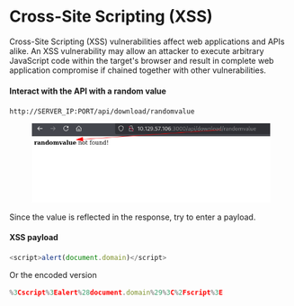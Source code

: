 # Cross-Site Scripting (XSS)

Cross-Site Scripting (XSS) vulnerabilities affect web applications and APIs alike. An XSS vulnerability may allow an attacker to execute arbitrary JavaScript code within the target's browser and result in complete web application compromise if chained together with other vulnerabilities.

#### Interact with the API with a random value

`http://SERVER_IP:PORT/api/download/randomvalue`

<figure><img src="../../.gitbook/assets/image.png" alt=""><figcaption></figcaption></figure>

Since the value is reflected in the response, try to enter a payload.

#### XSS payload

```javascript
<script>alert(document.domain)</script>
```

Or the encoded version

```javascript
%3Cscript%3Ealert%28document.domain%29%3C%2Fscript%3E
```
